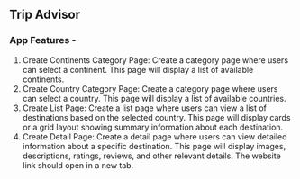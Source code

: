 ## Trip Advisor

### App Features -

1. Create Continents Category Page: Create a category page where users can select a continent. This page will display a list of available continents.
2. Create Country Category Page: Create a category page where users can select a country. This page will display a list of available countries.
3. Create List Page: Create a list page where users can view a list of destinations based on the selected country. This page will display cards or a grid layout showing summary information about each destination.
4. Create Detail Page: Create a detail page where users can view detailed information about a specific destination. This page will display images, descriptions, ratings, reviews, and other relevant details. The website link should open in a new tab.